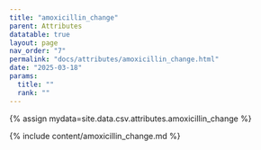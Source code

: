 ```yaml
---
title: "amoxicillin_change"
parent: Attributes
datatable: true
layout: page
nav_order: "7"
permalink: "docs/attributes/amoxicillin_change.html"
date: "2025-03-18"
params:
  title: ""
  rank: ""
---
```

{% assign mydata=site.data.csv.attributes.amoxicillin_change %} 

{% include content/amoxicillin_change.md %}
